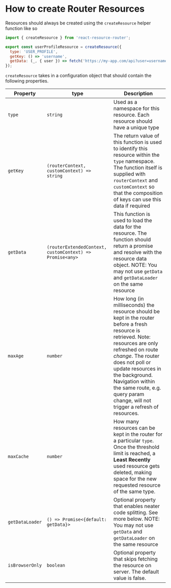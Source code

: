 # How to create Router Resources

Resources should always be created using the `createResource` helper function like so

```js
import { createResource } from 'react-resource-router';

export const userProfileResource = createResource({
  type: 'USER_PROFILE',
  getKey: () => 'username',
  getData: (_, { user }) => fetch('https://my-app.com/api?user=username'),
});
```

`createResource` takes in a configuration object that should contain the following properties.

| Property        | type                                                     | Description                                                                                                                                                                                                                                                                                                                          |
| --------------- | -------------------------------------------------------- | ------------------------------------------------------------------------------------------------------------------------------------------------------------------------------------------------------------------------------------------------------------------------------------------------------------------------------------ |
| `type`          | `string`                                                 | Used as a namespace for this resource. Each resource should have a unique type                                                                                                                                                                                                                                                       |
| `getKey`        | `(routerContext, customContext) => string`               | The return value of this function is used to identify this resource within the `type` namespace. The function itself is supplied with `routerContext` and `customContext` so that the composition of keys can use this data if required                                                                                              |
| `getData`       | `(routerExtendedContext, customContext) => Promise<any>` | This function is used to load the data for the resource. The function should return a promise and resolve with the resource data object. NOTE: You may not use `getData` and `getDataLoader` on the same resource                                                                                                                    |
| `maxAge`        | `number`                                                 | How long (in milliseconds) the resource should be kept in the router before a fresh resource is retrieved. Note: resources are only refreshed on route _change_. The router does not poll or update resources in the background. Navigation within the same route, e.g. query param change, will not trigger a refresh of resources. |
| `maxCache` | `number`                      | How many resources can be kept in the router for a particular `type`. Once the threshold limit is reached, a **Least Recently** used resource gets deleted, making space for the new requested resource of the same type.                                                                                                                                         |
| `getDataLoader` | `() => Promise<{default: getData}>`                      | Optional property that enables neater code splitting. See more below. NOTE: You may not use `getData` and `getDataLoader` on the same resource    
| `isBrowserOnly`     | `boolean`                                                | Optional property that skips fetching the resource on server. The default value is false.                                      |